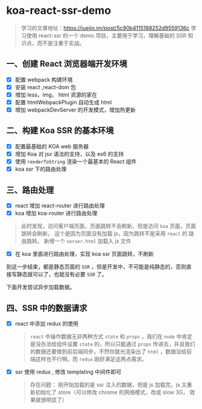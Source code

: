 # koa-react-ssr-demo

> 学习的文章地址：https://juejin.im/post/5c90b4115188252d9559136c
> 学习使用 react-ssr 的一个 demo 项目，主要用于学习，理解基础的 SSR 知识点，而不是注重于实战。

## 一、创建 React 浏览器端开发环境

- [x] 配置 webpack 构建环境
- [x] 安装 react ,react-dom 包
- [x] 增加 less，img， html 资源的家在
- [x] 配置 htmlWebpackPlugin 自动生成 html
- [x] 增加 webpackDevServer 的开发模式，增加热更新

## 二、构建 Koa SSR 的基本环境

- [x] 配置最基础的 KOA web 服务器
- [x] 增加 Koa 对 jsx 语法的支持，以及 es6 的支持
- [x] 使用 `renderToString` 渲染一个最基本的 React 组件
- [x] koa ssr 下的路由处理

## 三、路由处理

- [x] react 增加 react-router 进行路由处理
- [x] koa 增加 koa-router 进行路由处理

> 此时发现，访问客户端页面，页面跳转不会刷新，但是访问 `koa` 页面，页面跳转会刷新。
> 这个是因为页面没有加载 js，因为跳转不是采用 `react` 的 路由跳转。
> 新增一个 `server.html` 加载入 js 文件

- [x] 在 koa 里面进行路由处理，实现 koa ssr 页面跳转，不刷新

到这一步结束，都是静态页面的 `SSR` ，但是开发中，不可能是纯静态的，否则直接写静态就可以了，也就没有必要 `SSR` 了。

下面开发尝试异步加载数据。

## 四、SSR 中的数据请求

- [x] react 中添加 redux 的使用
  > `react` 中操作数据无非两种方式 `state` 和 `props` ，我们在 `node` 中肯定是没办法给组件设置 `state` 的，所以只能通过 `props` 传进去，并且我们的数据还要做到前后端同步，不然你就光渲染出了 `html` ，数据没给前端这样也不行啊。而 `redux` 刚好满足这两点需求。
- [x] ssr 使用 redux , 修改 templating 中间件即可
  > 存在问题： 刚开始加载的是 ssr 注入的数据，但是 js 加载完，js 又重新初始化了 store（可以修改 chrome 的网络模式，改成 slow 3G， 效果就很明显了）

